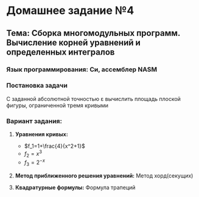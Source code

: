 # Домашнее задание №4
## **Тема:** Сборка многомодульных программ. Вычисление корней уравнений и определенных интегралов
### Язык программирования: Си, ассемблер NASM

### Постановка задачи
С заданной абсолютной точностью ε вычислить площадь плоской фигуры, ограниченной тремя кривыми

### Вариант задания:
1. **Уравнения кривых:**
   - $f_1=1+\frac{4}{x^2+1}$
   - $f_2=x^3$
   - $f_3=2^{-x}$

3. **Метод приближенного решения уравнений:** Метод хорд(секущих)
4. **Квадратурные формулы:** Формула трапеций
